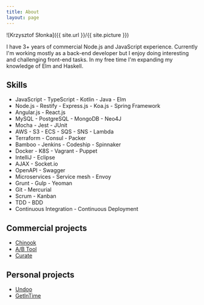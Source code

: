 ```yaml
---
title: About
layout: page
---
```

![Krzysztof Słonka]({{ site.url }}/{{ site.picture }})

<p>I have 3+ years of commercial Node.js and JavaScript experience. Currently I'm working mostly as a back-end developer but I enjoy doing interesting and challenging front-end tasks. In my free time I'm expanding my knowledge of Elm and Haskell.</p>

<h2>Skills</h2>

<ul class="skill-list">
	<li>JavaScript - TypeScript - Kotlin - Java - Elm</li>
	<li>Node.js - Restify - Express.js - Koa.js - Spring Framework</li>
	<li>Angular.js - React.js</li>
	<li>MySQL - PostgreSQL - MongoDB - Neo4J</li>
	<li>Mocha - Jest - JUnit</li>
	<li>AWS - S3 - ECS - SQS - SNS - Lambda</li>
	<li>Terraform - Consul - Packer</li>
    <li>Bamboo - Jenkins - Codeship - Spinnaker</li>
	<li>Docker - K8S - Vagrant - Puppet</li>
	<li>IntelliJ - Eclipse</li>
	<li>AJAX - Socket.io</li>
	<li>OpenAPI - Swagger</li>
	<li>Microservices - Service mesh - Envoy</li>
	<li>Grunt - Gulp - Yeoman</li>
	<li>Git - Mercurial</li>
	<li>Scrum - Kanban</li>
	<li>TDD - BDD</li>
	<li>Continuous Integration - Continuous Deployment</li>
</ul>

<h2>Commercial projects</h2>

<ul>
	<li><a href="https://www.schibsted.pl/news/improvement-year-makes-magic-front-page-editing/">Chinook</a></li>
	<li><a href="https://www.schibsted.pl/news/easier-way-for-journalists-to-test-their-headlines/">A/B Tool</a></li>
	<li><a href="https://www.schibsted.com/no/Press-Room/News-archive/2018/Aftenpostens-reinvented-frontpage-Best-in-Europe/">Curate</a></li>
</ul>

<h2>Personal projects</h2>

<ul>
	<li><a href="https://undoo.herokuapp.com/details.html">Undoo</a></li>
	<li><a href="https://knbit.edu.pl/pl/projekty/8/getintime">GetInTime</a></li>
</ul>
